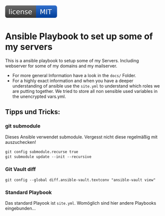 [![MIT License](https://raw.githubusercontent.com/DO1JLR/ansible_playbook_template/main/.github/license.svg?sanitize=true)](https://github.com/DO1JLR/ansible_playbook_template/blob/main/LICENSE)

 Ansible Playbook to set up some of my servers
=========================================

This is a ansible playbook to setup some of my Servers.
Including webserver for some of my domains and my mailserver.

+ For more general Information have a look in the ``docs/`` Folder.
+ For a highly exact information and when you have a deeper understanding of ansible use the ``site.yml`` to understand which roles we are putting together. We tried to store all non sensible used variables in the unencrypted vars.yml.

 Tipps und Tricks:
---------
### git submodule
Dieses Ansible verwendet submodule. Vergesst nicht diese regelmäßig mit auszuchecken!
```
git config submodule.recurse true
git submodule update --init --recursive
```

### Git Vault diff
```
git config --global diff.ansible-vault.textconv "ansible-vault view"
```

### Standard Playbook
Das standard Playook ist ``site.yml``. Womöglich sind hier andere Playbooks eingebunden...
